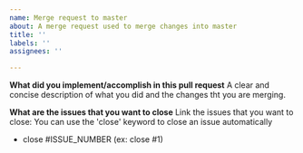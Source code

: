 ```yaml
---
name: Merge request to master
about: A merge request used to merge changes into master
title: ''
labels: ''
assignees: ''

---
```


**What did you implement/accomplish in this pull request**
A clear and concise description of what you did and the changes tht you are merging.

**What are the issues that you want to close**
Link the issues that you want to close:
You can use the 'close' keyword to close an issue automatically
- close #ISSUE_NUMBER (ex: close #1)


